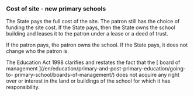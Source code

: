 ###  Cost of site - new primary schools

The State pays the full cost of the site. The patron still has the choice of
funding the site cost. If the State pays, then the State owns the school
building and leases it to the patron under a lease or a deed of trust.

If the patron pays, the patron owns the school. If the State pays, it does not
change who the patron is.

The Education Act 1998 clarifies and restates the fact that the [ board of
management ](/en/education/primary-and-post-primary-education/going-to-
primary-school/boards-of-management/) does not acquire any right over or
interest in the land or buildings of the school for which it has
responsibility.
